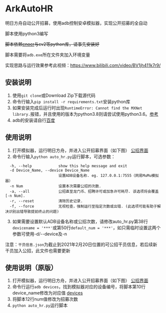 # ArkAutoHR
明日方舟自动公开招募，使用adb控制安卓模拟器，实现公开招募的全自动

脚本使用python3编写

~~脚本依赖[cnocr](https://github.com/breezedeus/cnocr)与cv2等python库，请事先安装好~~

脚本需要将`adb.exe`所在文件夹加入环境变量

实现思路与运行效果参考此视频：https://www.bilibili.com/video/BV1jh411k7r9/

## 安装说明
1. 使用`git clone`或Download Zip下载源代码
2. 命令行输入`pip install -r requirements.txt`安装python库
3. 如果安装完成后运行时出现`RuntimeError: Cannot find the MXNet library.`报错，并且使用的版本为python3.8则请尝试使用python3.6。[参考](https://github.com/apache/incubator-mxnet/issues/17719)
4. adb的安装请自行[百度](https://jingyan.baidu.com/article/22fe7cedf67e353002617f25.html)

## 使用说明
1. 打开模拟器，运行明日方舟，并进入公开招募界面（如下图）
[公招界面](fig/公招界面.png)
2. 命令行输入`python auto_hr.py`运行脚本，可选参数：
```
  -h, --help            show this help message and exit
  -d Device_Name, --device Device_Name
                        设置ADB设备名称. eg. 127.0.0.1:7555（网易MuMu模拟器）
  -n Num                设置本次需要公招的次数.
  -a, --all             公招直至龙门币、招聘许可或加急许可耗尽. 该选项将会覆盖[-n Num].
  -r, --reset           清除历史记录.
  -f, --force           无视检查，强制运行至指定次数或出错. (此选项可能有助于解决识别出错导致提前终止的问题)
  ```
3. 如果需要设置默认ADB设备名称或公招次数，请修改auto_hr.py第38行`devicename = '***'`或第50行`default_num = '***'`，如只需临时设置这两个参数可使用-d/--device及-n

注意：`干员信息.json`为截止到2021年2月20日位置的可公招干员信息，若后续新干员加入公招，此文件也需要更新

## 使用说明（原版）
1. 打开模拟器，运行明日方舟，并进入公开招募界面（如下图） 
[公招界面](fig/公招界面.png)
2. 命令行运行`adb devices`，找到模拟器对应的设备编号，将脚本第10行device_name修改为对应值 
[devices](fig/devices.png)
3. 将脚本12行num值修改为招募次数 
4. `python auto_hr.py`运行脚本 
